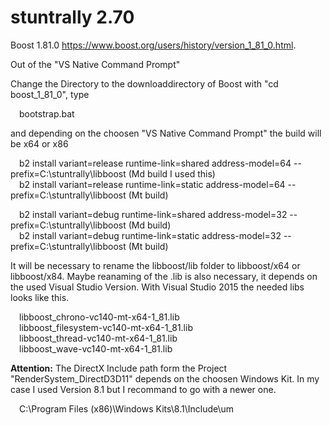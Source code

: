# stuntrally 2.70

Boost 1.81.0 https://www.boost.org/users/history/version_1_81_0.html.

Out of the "VS Native Command Prompt"

Change the Directory to the downloaddirectory of Boost with "cd boost_1_81_0", type

  &emsp;bootstrap.bat

and depending on the choosen "VS Native Command Prompt" the build will be x64 or x86

&emsp;b2 install variant=release runtime-link=shared address-model=64 --prefix=C:\stuntrally\libboost (Md build I used this) <br />
&emsp;b2 install variant=release runtime-link=static address-model=64 --prefix=C:\stuntrally\libboost (Mt build) <br />

&emsp;b2 install variant=debug runtime-link=shared address-model=32 --prefix=C:\stuntrally\libboost (Md build) <br />
&emsp;b2 install variant=debug runtime-link=static address-model=32 --prefix=C:\stuntrally\libboost (Mt build) <br />
  
It will be necessary to rename the libboost/lib folder to libboost/x64 or libboost/x84. Maybe reanaming of the .lib is also necessary, it depends on the used Visual Studio Version. With Visual Studio 2015 the needed libs looks like this.

&emsp;libboost_chrono-vc140-mt-x64-1_81.lib<br />
&emsp;libboost_filesystem-vc140-mt-x64-1_81.lib<br />
&emsp;libboost_thread-vc140-mt-x64-1_81.lib<br />
&emsp;libboost_wave-vc140-mt-x64-1_81.lib<br />

**Attention:** The DirectX Include path form the Project "RenderSystem_DirectD3D11" depends on the choosen Windows Kit. In my case I used Version 8.1 but I recommand to go with a newer one.<br />

&emsp;C:\Program Files (x86)\Windows Kits\8.1\Include\um

